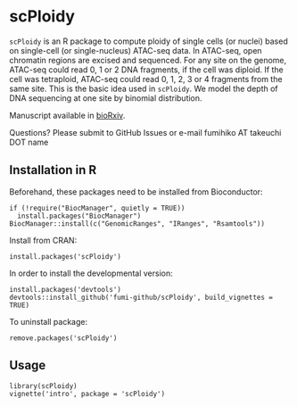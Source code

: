 # scPloidy

`scPloidy` is an R package to compute ploidy of single cells (or nuclei) based on
single-cell (or single-nucleus) ATAC-seq data.
In ATAC-seq, open chromatin regions are excised and sequenced.
For any site on the genome, ATAC-seq could read 0, 1 or 2 DNA fragments,
if the cell was diploid.
If the cell was tetraploid, ATAC-seq could read 0, 1, 2, 3 or 4 fragments from the same site.
This is the basic idea used in `scPloidy`.
We model the depth of DNA sequencing at one site by binomial distribution.

Manuscript available in [bioRxiv](https://doi.org/10.1101/2023.08.26.554926).

Questions? Please submit to GitHub Issues or e-mail fumihiko AT takeuchi DOT name

## Installation in R

Beforehand, these packages need to be installed from Bioconductor:

    if (!require("BiocManager", quietly = TRUE))
      install.packages("BiocManager")
    BiocManager::install(c("GenomicRanges", "IRanges", "Rsamtools"))

Install from CRAN:

    install.packages('scPloidy')

In order to install the developmental version:

    install.packages('devtools')
    devtools::install_github('fumi-github/scPloidy', build_vignettes = TRUE)

To uninstall package:

    remove.packages('scPloidy')

## Usage

    library(scPloidy)
    vignette('intro', package = 'scPloidy')
